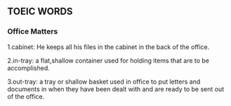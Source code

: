 ## TOEIC WORDS

### Office Matters
1.cabinet: He keeps all his files in the cabinet in the back of the office.

2.in-tray: a flat,shallow container used for holding items that are to be accomplished.

3.out-tray: a tray or shallow basket used in office to put letters and documents in when they have been dealt with and are ready to be sent out of the office.
